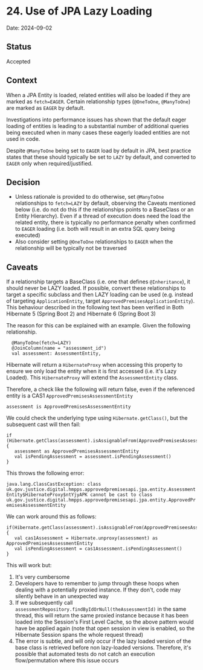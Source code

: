 # 24. Use of JPA Lazy Loading

Date: 2024-09-02

## Status

Accepted

## Context

When a JPA Entity is loaded, related entities will also be loaded if they are marked as `fetch=EAGER`. Certain relationship types (`@OneToOne`, `@ManyToOne`) are marked as `EAGER` by default.

Investigations into performance issues has shown that the default eager loading of entities is leading to a substantial number of additional queries being executed when in many cases these eagerly loaded entities are not used in code.

Despite `@ManyToOne` being set to `EAGER` load by default in JPA, best practice states that these should typically be set to `LAZY` by default, and converted to `EAGER` only when required/justified.

## Decision

* Unless rationale is provided to do otherwise, set `@ManyToOne` relationships to `fetch=LAZY` by default, observing the Caveats mentioned below (i.e. do not do this if the relationships points to a BaseClass or an Entity Hierarchy). Even if a thread of execution does need the load the related entity, there is typically no performance penalty when confirmed to `EAGER` loading (i.e. both will result in an extra SQL query being executed)
* Also consider setting `@OneToOne` relationships to `EAGER` when the relationship will be typically not be traversed

## Caveats

If a relationship targets a BaseClass (i.e. one that defines `@Inheritance`), it should never be LAZY loaded. If possible, convert these relationships to target a specific subclass and then LAZY loading can be used (e.g. instead of targeting `ApplicationEntity`, target `ApprovedPremisesApplicationEntity`). This behaviour described in the following text has been verified in Both Hibernate 5 (Spring Boot 2) and Hibernate 6 (Spring Boot 3)

The reason for this can be explained with an example. Given the following relationship.

```shell
  @ManyToOne(fetch=LAZY)
  @JoinColumn(name = "assessment_id")
  val assessment: AssessmentEntity,
```

Hibernate will return a `HibernateProxy` when accessing this property to ensure we only load the entity when it is first accessed (i.e. it's Lazy Loaded). This `HibernateProxy` will extend the `AssessmentEntity` class.

Therefore, a check like the following will return false, even if the referenced entity is a CAS1 `ApprovedPremisesAssessmentEntity`

`assessment is ApprovedPremisesAssessmentEntity`

We could check the underlying type using `Hibernate.getClass()`, but the subsequent cast will then fail:

```
if (Hibernate.getClass(assessment).isAssignableFrom(ApprovedPremisesAssessmentEntity::class.java)) {
   assessment as ApprovedPremisesAssessmentEntity 
   val isPendingAssessment = assessment.isPendingAssessment()
}
```

This throws the following error:

`java.lang.ClassCastException: class uk.gov.justice.digital.hmpps.approvedpremisesapi.jpa.entity.AssessmentEntity$HibernateProxy$ntYjyAPK cannot be cast to class uk.gov.justice.digital.hmpps.approvedpremisesapi.jpa.entity.ApprovedPremisesAssessmentEntity`

We can work around this as follows:

```
if(Hibernate.getClass(assessment).isAssignableFrom(ApprovedPremiseesAssessmentEntity::class.java) {
   val cas1Assessment = Hibernate.unproxy(assessment) as ApprovedPremisesAssessmentEntity
   val isPendingAssessment = cas1Assessment.isPendingAssessment()
}
```

This will work but:

1. It's very cumbersome
2. Developers have to remember to jump through these hoops when dealing with a potentially proxied instance. If they don't, code may silently behave in an unexpected way
3. If we subsequently call `assessmentRepository.findByIdOrNull(theAssessmentId)` in the same thread, this will return the same proxied instance because it has been loaded into the Session's First Level Cache, so the above pattern would have be applied again (note that open session in view is enabled, so the Hibernate Session spans the whole request thread)
4. The error is subtle, and will only occur if the lazy loaded version of the base class is retrieved before non lazy-loaded versions. Therefore, it's possible that automated tests do not catch an execution flow/permutation where this issue occurs

